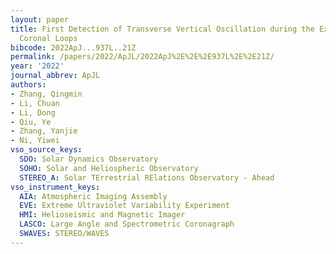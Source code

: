 ```yaml
---
layout: paper
title: First Detection of Transverse Vertical Oscillation during the Expansion of
  Coronal Loops
bibcode: 2022ApJ...937L..21Z
permalink: /papers/2022/ApJL/2022ApJ%2E%2E%2E937L%2E%2E21Z/
year: '2022'
journal_abbrev: ApJL
authors:
- Zhang, Qingmin
- Li, Chuan
- Li, Dong
- Qiu, Ye
- Zhang, Yanjie
- Ni, Yiwei
vso_source_keys:
  SDO: Solar Dynamics Observatory
  SOHO: Solar and Heliospheric Observatory
  STEREO_A: Solar TErrestrial RElations Observatory - Ahead
vso_instrument_keys:
  AIA: Atmospheric Imaging Assembly
  EVE: Extreme Ultraviolet Variability Experiment
  HMI: Helioseismic and Magnetic Imager
  LASCO: Large Angle and Spectrometric Coronagraph
  SWAVES: STEREO/WAVES
---
```


